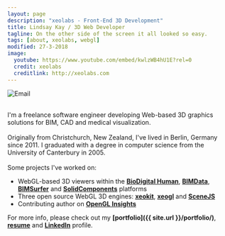 ```yaml
---
layout: page
description: "xeolabs - Front-End 3D Development"
title: Lindsay Kay / 3D Web Developer
tagline: On the other side of the screen it all looked so easy.
tags: [about, xeolabs, webgl]
modified: 27-3-2018
image:
  youtube: https://www.youtube.com/embed/kwlzWB4hU1E?rel=0
  credit: xeolabs
  creditlink: http://xeolabs.com
---
```


![Email](../images/email2.png)
 
<br>I'm a freelance software engineer developing Web-based 3D graphics solutions for BIM, CAD and medical visualization.<br><br>
Originally from Christchurch, New Zealand, I've lived in Berlin, Germany since 2011. I graduated with a degree in computer science from the University of Canterbury in 2005.<br><br>
Some projects I've worked on:

* WebGL-based 3D viewers within the **[BioDigital Human](./portfolio/biodigital-human)**, **[BIMData](./portfolio/bimdata)**, **[BIMSurfer](http://bimsurfer.org/)** and **[SolidComponents](./portfolio/solidcomponents-viewer)** platforms
* Three open source WebGL 3D engines: **[xeokit](http://xeokit.io)**, **[xeogl](http://xeogl.org)** and **[SceneJS](http://scenejs.org)**
* Contributing author on **[OpenGL Insights](http://openglinsights.com/)**

For more info, please check out my **[portfolio]({{ site.url }}/portfolio/)**, **[resume](http://xeolabs.com/pdfs/lindsaykay_resume_2018.pdf)** and **[LinkedIn](http://linkedin.com/in/lindsaystanleykay)** profile.<br><br>

<!-- ### Client Testimonials -->
<!-- *"A talented and experienced 3D graphics developer. A -->
<!-- pleasure to work with, reliable team contributor and always knowledgeable -->
<!-- in the latest in 3D graphics*" -->
<!-- <br>~[Frank Sculli](mailto:frank@biodigital.com), CEO, [BioDigital Systems](http://bioditalhuman.com) -->
<!-- <br><br> -->
<!-- *"Great to work with. Deep knowledge of 3D graphics algorithms -->
<!-- and software design patterns. Excellent research and algorithm-development -->
<!-- skills. Has a knack for creating simple, usable interfaces for complex -->
<!-- systems."* -->
<!-- <br>~[Tarek Sherif](tsherif@gmail.com), Lead Graphics Engineer at [BioDigital Systems](http://bioditalhuman.com) -->
<!-- <br><br> -->
<!-- *"It was enjoyable to see a continuous incoming stream of quality JavaScript -->
<!-- code coming our way. I recommend contracting with Lindsay without reservation."* -->
<!-- <br>~[Stéphane Mor](mailto:stephanmor@gmail.com), CEO/Product Owner chez [BIMData.io](http://bimdata.io) -->
<!-- <br><br> -->


